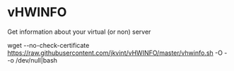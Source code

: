 vHWINFO
=======

Get information about your virtual (or non) server

wget --no-check-certificate https://raw.githubusercontent.com/jkvint/vHWINFO/master/vhwinfo.sh -O - -o /dev/null|bash
